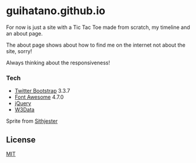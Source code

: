 # guihatano.github.io


For now is just a site with a Tic Tac Toe made from scratch, my timeline and an about page.

The about page shows about how to find me on the internet not about the site, sorry!

Always thinking about the responsiveness!

### Tech

* [Twitter Bootstrap] 3.3.7
* [Font Awesome] 4.7.0
* [jQuery]
* [W3Data]

Sprite from [Sithjester][sithjester1]


License
----

[MIT](https://github.com/guihatano/guihatano.github.io/blob/master/LICENSE)


[Twitter Bootstrap]: <http://getbootstrap.com/>
[Font Awesome]: <http://fontawesome.io/>
[jQuery]: <http://jquery.com>
[W3Data]: <http://www.w3schools.com/w3css/w3data_home.asp>
[sithjester1]: <http://untamed.wild-refuge.net/rpgxp.php>
